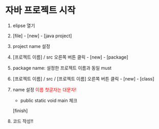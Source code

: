 # 자바 프로젝트 시작

1. elipse 열기

2. [file] - [new] - [java project]
3. project name 설정
4. [프로젝트 이름] / src  오른쪽 버튼 클릭 - [new] - [package]

5. package name: 설정한 프로젝트 이름과 동일 must

6. [프로젝트 이름] / src / [프로젝트 이름] 오른쪽 버튼 클릭 - [new] - [class]

7. name 설정 <span style="color:red">이름 첫글자는 대문자!</span>

   + public static void main 체크

   [finish]

8. 코드 작성!!